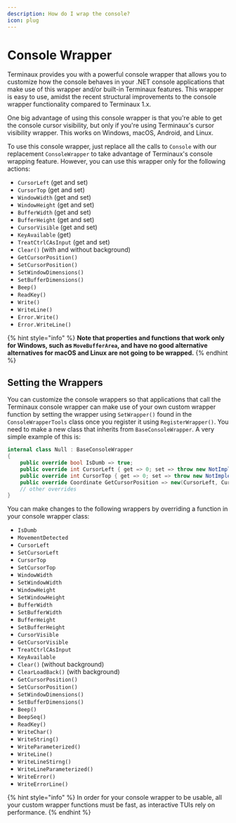 ```yaml
---
description: How do I wrap the console?
icon: plug
---
```


# Console Wrapper

Terminaux provides you with a powerful console wrapper that allows you to customize how the console behaves in your .NET console applications that make use of this wrapper and/or built-in Terminaux features. This wrapper is easy to use, amidst the recent structural improvements to the console wrapper functionality compared to Terminaux 1.x.

One big advantage of using this console wrapper is that you're able to get the console cursor visibility, but only if you're using Terminaux's cursor visibility wrapper. This works on Windows, macOS, Android, and Linux.

To use this console wrapper, just replace all the calls to `Console` with our replacement `ConsoleWrapper` to take advantage of Terminaux's console wrapping feature. However, you can use this wrapper only for the following actions:

* `CursorLeft` (get and set)
* `CursorTop` (get and set)
* `WindowWidth` (get and set)
* `WindowHeight` (get and set)
* `BufferWidth` (get and set)
* `BufferHeight` (get and set)
* `CursorVisible` (get and set)
* `KeyAvailable` (get)
* `TreatCtrlCAsInput` (get and set)
* `Clear()` (with and without background)
* `GetCursorPosition()`
* `SetCursorPosition()`
* `SetWindowDimensions()`
* `SetBufferDimensions()`
* `Beep()`
* `ReadKey()`
* `Write()`
* `WriteLine()`
* `Error.Write()`
* `Error.WriteLine()`

{% hint style="info" %}
**Note that properties and functions that work only for Windows, such as `MoveBufferArea`, and have no good alternative alternatives for macOS and Linux are not going to be wrapped.**
{% endhint %}

## Setting the Wrappers

You can customize the console wrappers so that applications that call the Terminaux console wrapper can make use of your own custom wrapper function by setting the wrapper using `SetWrapper()` found in the `ConsoleWrapperTools` class once you register it using `RegisterWrapper()`. You need to make a new class that inherits from `BaseConsoleWrapper`. A very simple example of this is:

```csharp
internal class Null : BaseConsoleWrapper
{
    public override bool IsDumb => true;
    public override int CursorLeft { get => 0; set => throw new NotImplementedException(); }
    public override int CursorTop { get => 0; set => throw new NotImplementedException(); }
    public override Coordinate GetCursorPosition => new(CursorLeft, CursorTop);
    // other overrides
}
```

You can make changes to the following wrappers by overriding a function in your console wrapper class:

* `IsDumb`
* `MovementDetected`
* `CursorLeft`
* `SetCursorLeft`
* `CursorTop`
* `SetCursorTop`
* `WindowWidth`
* `SetWindowWidth`
* `WindowHeight`
* `SetWindowHeight`
* `BufferWidth`
* `SetBufferWidth`
* `BufferHeight`
* `SetBufferHeight`
* `CursorVisible`
* `GetCursorVisible`
* `TreatCtrlCAsInput`
* `KeyAvailable`
* `Clear()` (without background)
* `ClearLoadBack()` (with background)
* `GetCursorPosition()`
* `SetCursorPosition()`
* `SetWindowDimensions()`
* `SetBufferDimensions()`
* `Beep()`
* `BeepSeq()`
* `ReadKey()`
* `WriteChar()`
* `WriteString()`
* `WriteParameterized()`
* `WriteLine()`
* `WriteLineStirng()`
* `WriteLineParameterized()`
* `WriteError()`
* `WriteErrorLine()`

{% hint style="info" %}
In order for your console wrapper to be usable, all your custom wrapper functions must be fast, as interactive TUIs rely on performance.
{% endhint %}

